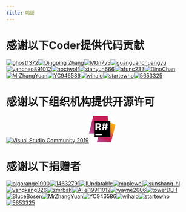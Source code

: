 ```yaml
---
title: 鸣谢
---
```


# 感谢以下Coder提供代码贡献

<p><a style="border:0" href="https://github.com/ghost1372" target="_blank" rel="noopener"><img width="64" height="64" src="https://avatars0.githubusercontent.com/u/9213496?s=400&amp;v=4" alt="ghost1372"></a><a style="border:0" href="https://github.com/DingpingZhang" target="_blank" rel="noopener"><img width="64" height="64" src="https://avatars0.githubusercontent.com/u/8541016?s=400&v=4" alt="Dingping Zhang"></a><a style="border:0" href="https://github.com/M0n7y5" target="_blank" rel="noopener"><img width="64" height="64" src="https://avatars0.githubusercontent.com/u/17201053?s=400&v=4" alt="M0n7y5"></a><a style="border:0" href="https://github.com/guanguanchuangyu" target="_blank" rel="noopener"><img width="64" height="64" src="https://avatars1.githubusercontent.com/u/25916858?s=400&v=4" alt="guanguanchuangyu"></a><a style="border:0" href="https://github.com/yanchao891012" target="_blank" rel="noopener"><img width="64" height="64" src="https://avatars0.githubusercontent.com/u/16846702?s=400&v=4" alt="yanchao891012"></a><a style="border:0" href="https://github.com/noctwolf" target="_blank" rel="noopener"><img width="64" height="64" src="https://avatars3.githubusercontent.com/u/21022467?s=400&v=4" alt="noctwolf"></a><a style="border:0" href="https://github.com/xianyun666" target="_blank" rel="noopener"><img width="64" height="64" src="https://avatars1.githubusercontent.com/u/22339210?s=400&v=4" alt="xianyun666"></a><a style="border:0" href="https://github.com/afunc233" target="_blank" rel="noopener"><img width="64" height="64" src="https://avatars1.githubusercontent.com/u/19919631?s=400&v=4" alt="afunc233"></a><a style="border:0" href="https://github.com/DinoChan" target="_blank" rel="noopener"><img width="64" height="64" src="https://avatars1.githubusercontent.com/u/6076257?s=400&v=4" alt="DinoChan"></a><a style="border:0" href="https://github.com/MrZhangYuan" target="_blank" rel="noopener"><img width="64" height="64" src="https://avatars2.githubusercontent.com/u/16384123?s=400&v=4" alt="MrZhangYuan"></a><a style="border:0" href="https://github.com/YC946586" target="_blank" rel="noopener"><img width="64" height="64" src="https://avatars2.githubusercontent.com/u/49895722?s=64&v=4" alt="YC946586"></a><a style="border:0" href="https://github.com/wihalo" target="_blank" rel="noopener"><img width="64" height="64" src="https://avatars0.githubusercontent.com/u/26402999?s=64&v=4" alt="wihalo"></a><a style="border:0" href="https://github.com/startewho" target="_blank" rel="noopener"><img width="64" height="64" src="https://avatars0.githubusercontent.com/u/898009?s=64&v=4" alt="startewho"></a><a style="border:0" href="https://github.com/5653325" target="_blank" rel="noopener"><img width="64" height="64" src="https://avatars1.githubusercontent.com/u/3361135?s=64&v=4" alt="5653325"></a></p>

# 感谢以下组织机构提供开源许可

<p><a style="border:0" href="https://visualstudio.microsoft.com/free-developer-offers/" target="_blank" rel="noopener"><img width="70" height="70" src="https://raw.githubusercontent.com/HandyOrg/HandyOrgResource/master/HandyControl/Resources/vs2019_logo.png" alt="Visual Studio Community 2019"></a><a style="border:0" href="https://www.jetbrains.com/?from=HandyControl" target="_blank" rel="noopener"><img width="70" height="70" src="https://raw.githubusercontent.com/HandyOrg/HandyOrgResource/master/HandyControl/Resources/resharper_logo.png" alt="JetBrains"></a></p>

# 感谢以下捐赠者

<p><a style="border:0" href="https://github.com/bigorange1900" target="_blank" rel="noopener"><img width="64" height="64" src="https://avatars1.githubusercontent.com/u/49062011?s=400&v=4" alt="bigorange1900"></a><a style="border:0" href="https://github.com/14632791" target="_blank" rel="noopener"><img width="64" height="64" src="https://avatars3.githubusercontent.com/u/27358331?s=400&v=4" alt="14632791"></a><a style="border:0" href="https://github.com/IUpdatable" target="_blank" rel="noopener"><img width="64" height="64" src="https://avatars2.githubusercontent.com/u/51181716?s=400&v=4" alt="IUpdatable"></a><a style="border:0" href="https://github.com/maplewei" target="_blank" rel="noopener"><img width="64" height="64" src="https://avatars1.githubusercontent.com/u/13778095?s=400&v=4" alt="maplewei"></a><a style="border:0" href="https://github.com/sunshang-hl" target="_blank" rel="noopener"><img width="64" height="64" src="https://avatars1.githubusercontent.com/u/34593206?s=400&v=4" alt="sunshang-hl"></a><a style="border:0" href="https://github.com/yangkang326" target="_blank" rel="noopener"><img width="64" height="64" src="https://avatars1.githubusercontent.com/u/51224259?s=400&v=4" alt="yangkang326"></a><a style="border:0" href="https://github.com/zmrbak" target="_blank" rel="noopener"><img width="64" height="64" src="https://avatars3.githubusercontent.com/u/7257543?s=400&v=4" alt="zmrbak"></a><a style="border:0" href="https://github.com/AFei19911012" target="_blank" rel="noopener"><img width="64" height="64" src="https://avatars0.githubusercontent.com/u/31465314?s=400&v=4" alt="AFei19911012"></a><a style="border:0" href="https://github.com/wayne2006" target="_blank" rel="noopener"><img width="64" height="64" src="https://avatars0.githubusercontent.com/u/21210915?s=400&v=4" alt="wayne2006"></a><a style="border:0" href="https://github.com/towerDLH" target="_blank" rel="noopener"><img width="64" height="64" src="https://avatars1.githubusercontent.com/u/53053537?s=400&v=4" alt="towerDLH"></a><a style="border:0" href="https://github.com/BluceBosen" target="_blank" rel="noopener"><img width="64" height="64" src="https://avatars3.githubusercontent.com/u/24750822?s=400&v=4" alt="BluceBosen"></a><a style="border:0" href="https://github.com/MrZhangYuan" target="_blank" rel="noopener"><img width="64" height="64" src="https://avatars2.githubusercontent.com/u/16384123?s=400&v=4" alt="MrZhangYuan"></a><a style="border:0" href="https://github.com/YC946586" target="_blank" rel="noopener"><img width="64" height="64" src="https://avatars2.githubusercontent.com/u/49895722?s=400&v=4" alt="YC946586"></a><a style="border:0" href="https://github.com/wihalo" target="_blank" rel="noopener"><img width="64" height="64" src="https://avatars0.githubusercontent.com/u/26402999?s=64&v=4" alt="wihalo"></a><a style="border:0" href="https://github.com/startewho" target="_blank" rel="noopener"><img width="64" height="64" src="https://avatars0.githubusercontent.com/u/898009?s=64&v=4" alt="startewho"></a><a style="border:0" href="https://github.com/5653325" target="_blank" rel="noopener"><img width="64" height="64" src="https://avatars1.githubusercontent.com/u/3361135?s=64&v=4" alt="5653325"></a></p>